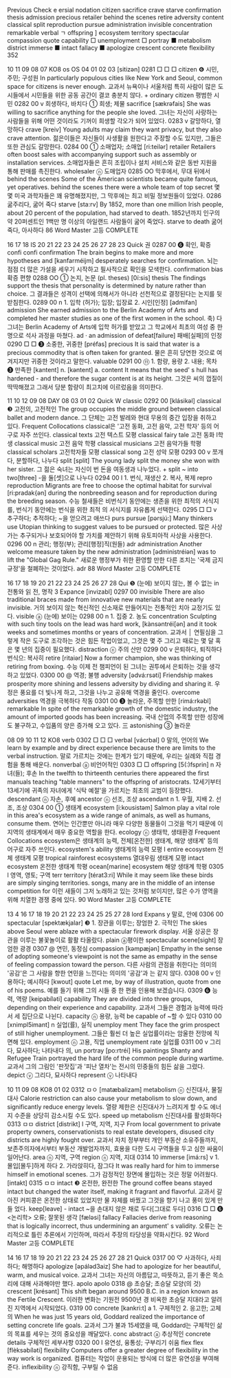 Previous Check e ersial nodation citizen sacrifice crave starve confirmation thesis admission precious retailer behind the scenes retire adversity content classical split reproduction pursue administration invisible concentration remarkable verbal ㄱ offspring ] ecosystem territory spectacular compassion quote capability □ unemployment □ portray ■ metabolism district immerse ■ intact fallacy ■ apologize crescent concrete flexibility 352

10 11 09 08 07 KO8 os OS 04 01 02 03 [sitizən] 0281 □ □ □ citizen ❻ 시민, 주민; 구성원 In particularly populous cities like New York and Seoul, common space for citizens is never enough. 교과서 뉴욕이나 서울처럼 특히 사람이 많은 도시들에서 시민들을 위한 공동 공간이 결코 충분치 않다. + ordinary citizen 평범한 시민 0282 00 v 희생하다, 바치다 ① 희생; 제물 sacrifice [sækrəfais] She was willing to sacrifice anything for the people she loved. 그녀는 자신이 사랑하는 사람들을 위해 어떤 것이라도 기꺼이 희생할 각오가 되어 있었다. 0283 v 갈망하다, 열망하다 crave [kreiv] Young adults may claim they want privacy, but they also crave attention. 젊은이들은 자신들이 사생활을 원한다고 주장할 수도 있지만, 그들은 또한 관심도 갈망한다. 0284 00 ① 소매업자; 소매업 [ri:teilər] retailer Retailers often boost sales with accompanying support such as assembly or installation services. 소매업자들은 흔히 조립이나 설치 서비스와 같은 동반 지원을 통해 판매를 촉진한다. wholesaler ⓝ 도매업자 0285 OO 막후에서, 무대 뒤에서 behind the scenes Some of the American scientists became quite famous, yet operatives. behind the scenes there were a whole team of top secret 몇몇 미국 과학자들은 꽤 유명해졌지만, 그 막후에는 최고 비밀 정보원들이 있었다. 0286 굶주리다, 굶어 죽다 starve [sta:rv] By 1852, more than one million Irish people, about 20 percent of the population, had starved to death. 1852년까지 인구의 약 20퍼센트인 1백만 명 이상의 아일랜드 사람들이 굶어 죽었다. starve to death 굶어 죽다, 아사하다 86 Word Master 고등 COMPLETE

16 17 18 IS 20 21 22 23 24 25 26 27 28 23 Quick 권 0287 00 ❻ 확인, 확증 confi confi confirmation The brain begins to make more and more hypotheses and [kanfarméijm] desperately searches for confirmation. 뇌는 점점 더 많은 가설을 세우기 시작하고 필사적으로 확인을 모색한다. confirmation bias 확증 편향 0288 OO ① 논지, 논문 (pl. theses) [0í:sis] thesis The findings support the thesis that personality is determined by nature rather than choice. 그 결과들은 성격이 선택에 의해서가 아니라 선천적으로 결정된다는 논지를 뒷받침한다. 0289 00 n 1. 입학 (허가); 입장; 입장료 2. 시인[인정] [admifan] admission She earned admission to the Berlin Academy of Arts and completed her master studies as one of the first women in the school. 축) 다 그녀는 Berlin Academy of Arts에 입학 허가를 받았고 그 학교에서 최초의 여성 중 한 명으로 석사 과정을 마쳤다. ad · an admission of defeat[failure] 패배[실패]의 인정 0290 □ □ ❸ 소중한, 귀중한 [préfas] precious It is said that water is a precious commodity that is often taken for granted. 물은 흔히 당연한 것으로 여겨지지만 귀중한 것이라고 말한다. valuable 0291 00 ⑪ 1. 함량, 용량 2. 내용; 목차 ❸ 만족한 [kantent] n. [kəntent] a. content It means that the seed' s hull has hardened - and therefore the sugar content is at its height. 그것은 씨의 껍질이 딱딱해졌고 그래서 당분 함량이 최고치에 이르렀음을 의미한다.

11 10 12 09 08 DAY 08 03 01 02 Quick W classic 0292 00 [klásikəl] classical ❸ 고전의, 고전적인 The group occupies the middle ground between classical ballet and modern dance. 그 단체는 고전 발레와 현대 무용의 중간 입장을 취하고 있다. Frequent Collocations classical은 '고전 동화, 고전 음악, 고전 학자' 등의 어구로 자주 쓰인다. classical texts 고전 텍스트 모평 classical fairy tale 고전 동화 I학생 classical music 고전 음악 학평 classical musicians 고전 음악가들 학평 classical scholars 고전학자들 모평 classical song 고전 성악 모평 0293 00 v 쪼개다, 분할하다, 나누다 split [split] The young lady split the money she won with her sister. 그 젊은 숙녀는 자신이 번 돈을 여동생과 나누었다. + split ~ into two[three] -을 둘[셋]으로 나누다 0294 00 l 1. 번식, 재생산 2. 복사, 복제 repro reproduction Migrants are free to choose the optimal habitat for survival [ri:pradak{ən] during the nonbreeding season and for reproduction during the breeding season. 수능 철새들은 비번식기 동안에는 생존을 위한 최적의 서식지를, 번식기 동안에는 번식을 위한 최적 의 서식지를 자유롭게 선택한다. 0295 □ □ v 추구하다; 추적하다; ~을 얻으려고 애쓰다 purs pursue [pərsjú:] Many thinkers use Utopian thinking to suggest values to be pursued or protected. 많은 사상가는 추구되거나 보호되어야 할 가치를 제안하기 위해 유토피아적 사상을 사용한다. 0296 00 n 관리; 행정(부); 관리[행정]직(원들) adr administration Another welcome measure taken by the new administration [ədmìnistréiən] was to lift the "Global Gag Rule." 새로운 행정부가 취한 환영할 만한 다른 조치는 '국제 금지 규정'을 철폐하는 것이었다. adr 88 Word Master 고등 COMPLETE

16 17 18 19 20 21 22 23 24 25 26 27 28 Qui ❺ (눈에) 보이지 않는, 볼 수 없는 in 전통와 읽 전, 명작 3 Expance [invizabl] 0297 00 invisible There are also traditional braces made from innovative new materials that are nearly invisible. 거의 보이지 않는 혁신적인 신소재로 만들어지는 전통적인 치아 교정기도 있다. visible ⓐ (눈에) 보이는 0298 00 n 1. 집중 2. 농도 concentration Sculpting with such tiny tools on the lead was hard work, [kànsəntréi[ən] and it took weeks and sometimes months or years of concentration. 교과서 │ 연필심을 그렇게 작은 도구로 조각하는 것은 힘든 작업이었고, 그것은 몇 주 그리고 때로는 몇 달 혹은 몇 년의 집중이 필요했다. distraction ⓝ 주의 산만 0299 00 v 은퇴하다, 퇴직하다 번식으: 복사히 retire [ritaiər] Now a former champion, she was thinking of retiring from boxing. 수능 이제 전 챔피언이 된 그녀는 권투에서 은퇴하는 것을 생각하고 있었다. 0300 00 @ 역경; 불행 adversity [ədvá:rsəti] Friendship makes prosperity more shining and lessens adversity by dividing and sharing it. 우정은 풍요를 더 빛나게 하고, 그것을 나누고 공유해 역경을 줄인다. overcome adversities 역경을 극복하다 작동 0301 00 ❸ 놀라운, 주목할 만한 [rimá:rkəbl] remarkable In spite of the remarkable growth of the domestic industry, the amount of imported goods has been increasing. 국내 산업의 주목할 만한 성장에도 불구하고, 수입품의 양은 증가해 오고 있다. 三 astonishing ③ 놀라운

08 09 10 11 12 KO8 verb 0302 □ □ □ verbal [vácrbal] 0 말의, 언어의 We learn by example and by direct experience because there are limits to the verbal instruction. 말로 가르치는 것에는 한계가 있기 때문에, 우리는 실례와 직접 경험을 통해 배운다. nonverbal ⓐ 비언어적인 0303 □ □ offspring [5(:)fsprin] n 자녀(들); 후손 In the twelfth to thirteenth centuries there appeared the first manuals teaching "table manners" to the offspring of aristocrats. 12세기부터 13세기에 귀족의 자녀에게 '식탁 예절'을 가르치는 최초의 교범이 등장했다. descendant ⓝ 자손, 후예 ancestor ⓝ 선조, 조상 ascendant n 1. 우월, 지배 2. 선조, 조상 0304 00 ① 생태계 ecosystem [i:kousistəm] Salmon play a vital role in this area's ecosystem as a wide range of animals, as well as humans, consume them. 연어는 인간뿐만 아니라 매우 다양한 동물들이 그것을 먹기 때문에 이 지역의 생태계에서 매우 중요한 역할을 한다. ecology ⓝ 생태학, 생태환경 Frequent Collocations ecosystem은 생태계의 능력, 전체[온전한] 생태계, 해양 생태계' 등의 어구로 자주 쓰인다. ecosystem's ability 생태계의 능력 모평 I entire ecosystem 전체 생태계 모평 tropical rainforest ecosystems 열대우림 생태계 모평 intact ecosystem 온전한 생태계 학평 ocean[marine] ecosystem 해양 생태계 학평 0305 l 영역, 영토; 구역 terr territory [térat3:ri] While it may seem like these birds are simply singing territories. songs, many are in the middle of an intense competition for 이런 새들이 그저 노래하고 있는 것처럼 보이지만, 많은 수가 영역을 위해 치열한 경쟁 중에 있다. 90 Word Master 고등 COMPLETE

13 4 16 17 18 19 20 21 22 23 24 25 25 27 28 lord Expans y 말로, 안에 0306 00 spectacular [spektækjalar] ❸ 1. 장관을 이루는; 장엄한 2. 극적인 The skies above Seoul were ablaze with a spectacular firework display. 서울 상공은 장관을 이루는 불꽃놀이로 활활 타올랐다. plain ⓐ평이한 spectacular scene[sight] 장엄한 광경 0307 @ 연민, 동정심 compassion [kəmpæjən] Empathy in the sense of adopting someone's viewpoint is not the same as empathy in the sense of feeling compassion toward the person. 다른 사람의 관점을 취한다는 의미의 '공감'은 그 사람을 향한 연민을 느낀다는 의미의 '공감'과 는 같지 않다. 0308 00 v 인용하다; 예시하다 [kwout] quote Let me, by way of illustration, quote from one of his poems. 예를 들기 위해 그의 시들 중 한 편을 인용해 보겠습니다. 0309 ❻ 능력, 역량 [keipabíləti] capability They are divided into three groups, depending on their experience and capability. 교과서 그들은 경험과 능력에 따라서 세 집단으로 나뉜다. capacity ⓝ 용량, 능력 be capable of ~할 수 있다 0310 00 [xnimpl5imant] n 실업(률), 실직 unemploy ment They face the grim prospect of still higher unemployment. 그들은 훨씬 더 높은 실업률이라는 암울한 전망에 직면해 있다. employment ⓝ 고용, 직업 unemployment rate 실업률 0311 00 v 그리다, 묘사하다; 나타내다 의, un portray [po:rtréi] His paintings Shanty and Refugee Train portrayed the hard life of the common people during wartime. 교과서 그의 그림인 '판잣집'과 '피난 열차'는 전시의 민중들의 힘든 삶을 그렸다. depict ⓥ 그리다, 묘사하다 represent ⓥ 나타내다

10 11 09 08 KO8 01 02 0312 ㅁㅇ [matæbalizam] metabolism ⓝ 신진대사, 물질대사 Calorie restriction can also cause your metabolism to slow down, and significantly reduce energy levels. 열량 제한은 신진대사가 느려지게 할 수도 에너지 수준을 상당히 감소시킬 수도 있다. speed up metabolism 신진대사를 활성화하다 0313 ㅁㅁ district [distrikt] l 구역, 지역, 지구 From local government to private property owners, conservationists to real estate developers, disused city districts are highly fought over. 교과서 자치 정부부터 개인 부동산 소유주들까지, 보존주의자에서부터 부동산 개발업자까지, 효용을 다한 도시 구역들을 두고 심한 싸움이 일어난다. area ⓝ 지역, 구역 region ⓝ 지역, 지대 0314 10 immerse [imá:rs] v 1. 몰입[몰두]하게 하다 2. 가라앉히다, 잠그다 It was really hard for him to immerse himself in emotional scenes. 그가 감정적인 장면에 몰입하는 것은 정말 어려웠다. [intakt] 0315 ㅁㅁ intact ❸ 온전한, 완전한 The ground coffee beans stayed intact but changed the water itself, making it fragrant and flavorful. 교과서 갈아진 커피콩은 온전한 상태로 있었지만 물 자체를 바꿨고 그것을 향기 나고 풍미 있게 만들 었다. keep[leave] - intact ~을 손대지 않은 채로 두다[그대로 두다] 0316 □ □ ❻ <논리학> 오류; 잘못된 생각 [fæləsi] fallacy Fallacies derive from reasoning that is logically incorrect, thus undermining an argument' s validity. 오류는 논리적으로 틀린 추론에서 기인하며, 따라서 주장의 타당성을 약화시킨다. 92 Word Master 고등 COMPLETE

14 16 17 18 19 20 21 22 23 24 25 26 27 28 21 Quick 0317 00 ♡ 사과하다, 사죄하다; 해명하다 apologize [əpáləd3aiz] She had to apologize for her beautiful, warm, and musical voice. 교과서 그녀는 자신의 아름답고, 따뜻하고, 듣기 좋은 목소리에 대해 사과해야만 했다. apolo apolo 0318 @ 초승달; 초승달 모양(의 것) crescent [krésənt] This shift began around 9500 B.C. in a region known as the Fertile Crescent. 이러한 변화는 기원전 9500년 경 비옥한 초승달 지대라고 알려진 지역에서 시작되었다. 0319 00 concrete [kankri:t] a 1. 구체적인 2. 응고한; 고체의 When he was just 15 years old, Goddard realized the importance of setting concrete life goals. 교과서 그가 불과 15세였을 때, Goddard는 구체적인 삶의 목표를 세우는 것의 중요성을 깨달았다. conc abstract ⓐ 추상적인 concrete details 구체적인 세부사항 0320 00 l 유연성, 융통성; 구부리기 쉬움 flex flex [flèksəbíləti] flexibility Computers offer a greater degree of flexibility in the way work is organized. 컴퓨터는 작업이 운용되는 방식에 더 많은 유연성을 부여해 준다. inflexibility ⓝ 강직함, 구부릴 수 없음